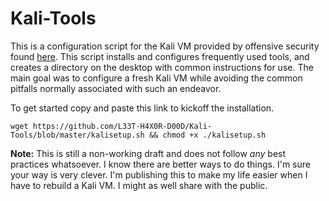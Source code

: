 Kali-Tools
==========

This is a configuration script for the Kali VM provided by offensive security found [here](https://www.offensive-security.com/kali-linux-vmware-virtualbox-image-download/). This script installs and configures frequently used tools, and creates a directory on the desktop with common instructions for use. The main goal was to configure a fresh Kali VM while avoiding the common pitfalls normally associated with such an endeavor.


To get started copy and paste this link to kickoff the installation.

    wget https://github.com/L33T-H4X0R-D00D/Kali-Tools/blob/master/kalisetup.sh && chmod +x ./kalisetup.sh

**Note:** This is still a non-working draft and does not follow *any* best practices whatsoever. I know there are better ways to do things.  I'm sure your way is very clever.  I'm publishing this to make my life easier when I have to rebuild a Kali VM. I might as well share with the public.
